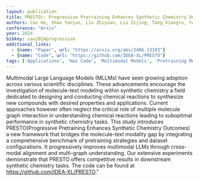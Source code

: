 ```yaml
---
layout: publication
title: PRESTO\: Progressive Pretraining Enhances Synthetic Chemistry Outcomes
authors: Cao He, Shao Yanjun, Liu Zhiyuan, Liu Zijing, Tang Xiangru, Yao Yuan, Li Yu
conference: "Arxiv"
year: 2024
bibkey: cao2024progressive
additional_links:
  - {name: "Paper", url: "https://arxiv.org/abs/2406.13193"}
  - {name: "Code", url: "https://github.com/IDEA-XL/PRESTO"}
tags: ['Applications', 'Has Code', 'Multimodal Models', 'Pretraining Methods', 'RAG', 'Tools', 'Training Techniques']
---
```

Multimodal Large Language Models (MLLMs) have seen growing adoption across various scientific disciplines. These advancements encourage the investigation of molecule-text modeling within synthetic chemistry a field dedicated to designing and conducting chemical reactions to synthesize new compounds with desired properties and applications. Current approaches however often neglect the critical role of multiple molecule graph interaction in understanding chemical reactions leading to suboptimal performance in synthetic chemistry tasks. This study introduces PRESTO(Progressive Pretraining Enhances Synthetic Chemistry Outcomes) a new framework that bridges the molecule-text modality gap by integrating a comprehensive benchmark of pretraining strategies and dataset configurations. It progressively improves multimodal LLMs through cross-modal alignment and multi-graph understanding. Our extensive experiments demonstrate that PRESTO offers competitive results in downstream synthetic chemistry tasks. The code can be found at https://github.com/IDEA-XL/PRESTO."
